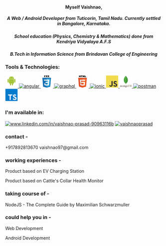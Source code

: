 <h4 align="center"> Myself Vaishnao, </h4>
<h5 align="center"> A Web / Android Developer from Tuticorin, Tamil Nadu. Currently settled in Bangalore, Karnataka. </h5>
<h5 align="center"> School education (Physics, Chemistry  & Mathematics) done from Kendriya Vidyalaya A.F.S </h5>
<h5 align="center"> B.Tech in Information Science from Brindavan College of Engineering </h5>

<h3 align="left">Tools & Technologies:</h3>
<p align="left"> <a href="https://developer.android.com" target="_blank" rel="noreferrer"> <img src="https://raw.githubusercontent.com/devicons/devicon/master/icons/android/android-original-wordmark.svg" alt="android" width="40" height="40"/> </a> <a href="https://angular.io" target="_blank" rel="noreferrer"> <img src="https://angular.io/assets/images/logos/angular/angular.svg" alt="angular" width="40" height="40"/> </a> <a href="https://www.w3schools.com/css/" target="_blank" rel="noreferrer"> <img src="https://raw.githubusercontent.com/devicons/devicon/master/icons/css3/css3-original-wordmark.svg" alt="css3" width="40" height="40"/> </a> <a href="https://graphql.org" target="_blank" rel="noreferrer"> <img src="https://www.vectorlogo.zone/logos/graphql/graphql-icon.svg" alt="graphql" width="40" height="40"/> </a> <a href="https://www.w3.org/html/" target="_blank" rel="noreferrer"> <img src="https://raw.githubusercontent.com/devicons/devicon/master/icons/html5/html5-original-wordmark.svg" alt="html5" width="40" height="40"/> </a> <a href="https://ionicframework.com" target="_blank" rel="noreferrer"> <img src="https://upload.wikimedia.org/wikipedia/commons/d/d1/Ionic_Logo.svg" alt="ionic" width="40" height="40"/> </a> <a href="https://developer.mozilla.org/en-US/docs/Web/JavaScript" target="_blank" rel="noreferrer"> <img src="https://raw.githubusercontent.com/devicons/devicon/master/icons/javascript/javascript-original.svg" alt="javascript" width="40" height="40"/> </a> <a href="https://www.mongodb.com/" target="_blank" rel="noreferrer"> <img src="https://raw.githubusercontent.com/devicons/devicon/master/icons/mongodb/mongodb-original-wordmark.svg" alt="mongodb" width="40" height="40"/> </a> <a href="https://postman.com" target="_blank" rel="noreferrer"> <img src="https://www.vectorlogo.zone/logos/getpostman/getpostman-icon.svg" alt="postman" width="40" height="40"/> </a> <a href="https://www.typescriptlang.org/" target="_blank" rel="noreferrer"> <img src="https://raw.githubusercontent.com/devicons/devicon/master/icons/typescript/typescript-original.svg" alt="typescript" width="40" height="40"/> </a> </p>

<h3 align="left">I'm available in:</h3>
<p align="left">
<a href="https://linkedin.com/in/www.linkedin.com/in/vaishnao-prasad-90963116b" target="blank"><img align="center" src="https://raw.githubusercontent.com/rahuldkjain/github-profile-readme-generator/master/src/images/icons/Social/linked-in-alt.svg" alt="www.linkedin.com/in/vaishnao-prasad-90963116b" height="30" width="40" /></a>
<a href="https://www.hackerrank.com/vaishnaoprasad" target="blank"><img align="center" src="https://raw.githubusercontent.com/rahuldkjain/github-profile-readme-generator/master/src/images/icons/Social/hackerrank.svg" alt="vaishnaoprasad" height="30" width="40" /></a>
</p>

<div>
  <h3>contact -</h3> 
  <label>+917892813670</label> 
  <label>vaishnao97@gmail.com</label>
</div>

<div>
  <h3>working experiences -</h3> 
  <p>Product based on EV Charging Station</p> 
  <p>Product based on Cattle's Collar Health Monitor</p>
</div>

<div>
  <h3>taking course of -</h3> 
  <p>NodeJS - The Complete Guide by Maximilian Schwarzmuller</p>
</div>

<div>
  <h3>could help you in -</h3> 
  <p>Web Development</p>
  <p>Android Development</p>
</div>
